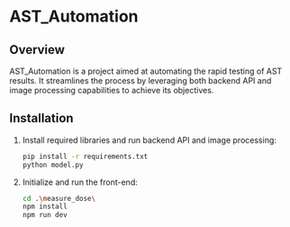 # AST_Automation

## Overview
AST_Automation is a project aimed at automating the rapid testing of AST results. It streamlines the process by leveraging both backend API and image processing capabilities to achieve its objectives.

## Installation
1. Install required libraries and run backend API and image processing:
   ```bash
   pip install -r requirements.txt
   python model.py
   ```
2. Initialize and run the front-end:
   ```bash
   cd .\measure_dose\
   npm install
   npm run dev
   ```


